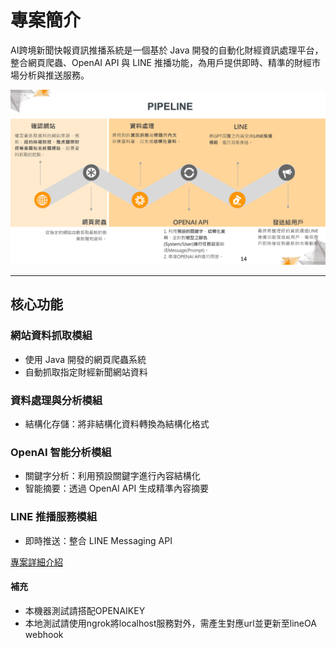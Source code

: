 # 專案簡介
AI跨境新聞快報資訊推播系統是一個基於 Java 開發的自動化財經資訊處理平台，整合網頁爬蟲、OpenAI API 與 LINE 推播功能，為用戶提供即時、精準的財經市場分析與推送服務。

![pipeline](/doc/aia_pipeline.png)

---

## 核心功能

### 網站資料抓取模組
- 使用 Java 開發的網頁爬蟲系統
- 自動抓取指定財經新聞網站資料

### 資料處理與分析模組
- 結構化存儲：將非結構化資料轉換為結構化格式

### OpenAI 智能分析模組
- 關鍵字分析：利用預設關鍵字進行內容結構化
- 智能摘要：透過 OpenAI API 生成精準內容摘要

### LINE 推播服務模組
- 即時推送：整合 LINE Messaging API

[專案詳細介紹](/doc/AI跨境新聞快報.pdf) 

#### 補充

- 本機器測試請搭配OPENAIKEY 
- 本地測試請使用ngrok將localhost服務對外，需產生對應url並更新至lineOA webhook